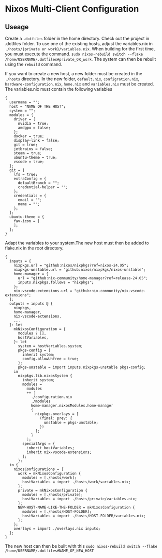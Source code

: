 # Nixos Multi-Client Configuration
## Useage
Create a `.dotfiles` folder in the home directory. Check out the project in .dotfiles folder. To use one of the existing hosts, adjust the variables.nix in `./hosts/{private or work}/variables.nix`.
When building for the first time, you must execute the command. 
`sudo nixos-rebuild switch --flake /home/USERNAME/.dotfiles#private_OR_work`.
The system can then be rebuilt using the `rebuild` command.

If you want to create a new host, a new folder must be created in the `./hosts` directory.  In the new folder, `default.nix`, `configration.nix`, `hardware-configuration.nix`, `home.nix` and `variables.nix` must be created.
The variables.nix must contain the following variables
```
{
  username = "";
  host = "NAME OF THE HOST";
  system = "";
  modules = {
    driver = {
      nvidia = true;
      amdgpu = false;
    };
    docker = true;
    display-link = false;
    git = true;
    jetbrains = false;
    steam = true;
    ubuntu-theme = true;
    vscode = true;
  };
  git = {
    lfs = true;
    extraConfig = {
      defaultBranch = "";
      credential-helper = "";
    };
    credentials = {
      email = "";
      name = "";
    };
  };
  ubuntu-theme = {
    fav-icon = [
    ];
  };
}
```
Adapt the variables to your system.The new host must then be added to flake.nix in the root directory.
```
{
  inputs = {
    nixpkgs.url = "github:nixos/nixpkgs?ref=nixos-24.05";
    nixpkgs-unstable.url = "github:nixos/nixpkgs/nixos-unstable";
    home-manager = {
      url = "github:nix-community/home-manager?ref=release-24.05";
      inputs.nixpkgs.follows = "nixpkgs";
    };
    nix-vscode-extensions.url = "github:nix-community/nix-vscode-extensions";
  };
  outputs = inputs @ {
    nixpkgs,
    home-manager,
    nix-vscode-extensions,
    ...
  }: let
    mkNixosConfiguration = {
      modules ? [],
      hostVariables,
    }: let
      system = hostVariables.system;
      pkgs-config = {
        inherit system;
        config.allowUnfree = true;
      };
      pkgs-unstable = import inputs.nixpkgs-unstable pkgs-config;
    in
      nixpkgs.lib.nixosSystem {
        inherit system;
        modules =
          modules
          ++ [
            ./configuration.nix
            ./modules
            home-manager.nixosModules.home-manager
            {
              nixpkgs.overlays = [
                (final: prev: {
                  unstable = pkgs-unstable;
                })
              ];
            }
          ];
        specialArgs = {
          inherit hostVariables;
          inherit nix-vscode-extensions;
        };
      };
  in {
    nixosConfigurations = {
      work = mkNixosConfiguration {
        modules = [./hosts/work];
        hostVariables = import ./hosts/work/variables.nix;
      };
      private = mkNixosConfiguration {
        modules = [./hosts/private];
        hostVariables = import ./hosts/private/variables.nix;
      };
      NEW-HOST-NAME-LIKE-THE-FOLDER = mkNixosConfiguration {
        modules = [./hosts/HOST-FOLDER];
        hostVariables = import ./hosts/HOST-FOLDER/variables.nix;
      };
    };
    overlays = import ./overlays.nix inputs;
  };
}
```
The new host can then be built with this `sudo nixos-rebuild switch --flake /home/USERNAME/.dotfiles#NAME_OF_NEW_HOST`
